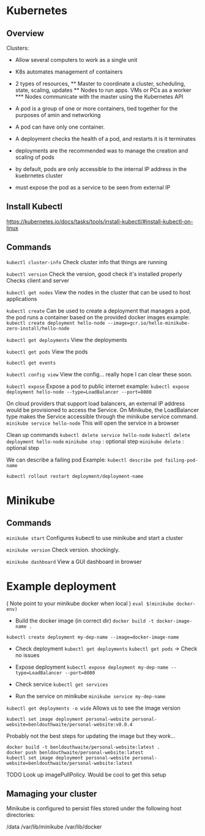 # Kubernetes

## Overview

Clusters:
* Allow several computers to work as a single unit
* K8s automates management of containers
* 2 types of resources, 
** Master to coordinate a cluster, scheduling, state, scaling, updates
** Nodes to run apps. VMs or PCs as a worker
*** Nodes communicate with the master using the Kubernetes API

* A pod is a group of one or more containers, tied together for the purposes of amin and networking
* A pod can have only one container.
* A deployment checks the health of a pod, and restarts it is it terminates
* deployments are the recommended was to manage the creation and scaling of pods

* by default, pods are only accessible to the internal IP address in the kuebrnetes cluster
* must expose the pod as a service to be seen from external IP

## Install Kubectl

https://kubernetes.io/docs/tasks/tools/install-kubectl/#install-kubectl-on-linux

## Commands

`kubectl cluster-info`
Check cluster info that things are running

`kubectl version`
Check the version, good check it's installed properly
Checks client and server

`kubectl get nodes`
View the nodes in the cluster that can be used to host applications

`kubectl create`
Can be used to create a deployment that manages a pod, the pod runs a container based on the provided docker images
example:
`kubectl create deployment hello-node --image=gcr.io/hello-minikube-zero-install/hello-node`


`kubectl get deployments`
View the deployments

`kubectl get pods`
View the pods

`kubectl get events`

`kubectl config view`
View the config... really hope I can clear these soon.

`kubectl expose`
Expose a pod to public internet
example:
`kubectl expose deployment hello-node --type=LoadBalancer --port=8080`

On cloud providers that support load balancers, an external IP address would be provisioned to access the Service. On Minikube, the LoadBalancer type makes the Service accessible through the minikube service command.
`minikube service hello-node`
This will open the service in a browser

Clean up commands
`kubectl delete service hello-node`
`kubectl delete deployment hello-node`
`minikube stop` : optional step
`minikube delete` : optional step

We can describe a failing pod
Example:
`kubectl describe pod failing-pod-name`

`kubectl rollout restart deployment/deployment-name`

# Minikube

## Commands

`minikube start`
Configures kubectl to use minikube and start a cluster

`minikube version`
Check version. shockingly.

`minikube dashboard`
View a GUI dashboard in browser

# Example deployment

( Note point to your minikube docker when local )
`eval $(minikube docker-env)`

* Build the docker image (in correct dir)
`docker build -t docker-image-name .`

`kubectl create deployment my-dep-name --image=docker-image-name`

* Check deployment
`kubectl get deployments`
`kubectl get pods` -> Check no issues

* Expose deployment
`kubectl expose deployment my-dep-name --type=LoadBalancer --port=8080`

* Check service
`kubectl get services`

* Run the service on minikube
`minikube service my-dep-name`

`kubectl get deployments -o wide`
Allows us to see the image version

`kubectl set image deployment personal-website personal-website=benldouthwaite/personal-website:v0.0.4`

Probably not the best steps for updating the image but they work...
```
docker build -t benldouthwaite/personal-website:latest .
docker push benldouthwaite/personal-website:latest
kubectl set image deployment personal-website personal-website=benldouthwaite/personal-website:latest
```

TODO Look up imagePullPolicy. Would be cool to get this setup

## Mamaging your cluster

Minikube is configured to persist files stored under the following host directories:

/data
/var/lib/minikube
/var/lib/docker